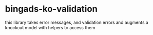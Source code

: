 # bingads-ko-validation
this library takes error messages, and validation errors and augments a knockout model with helpers to access them

